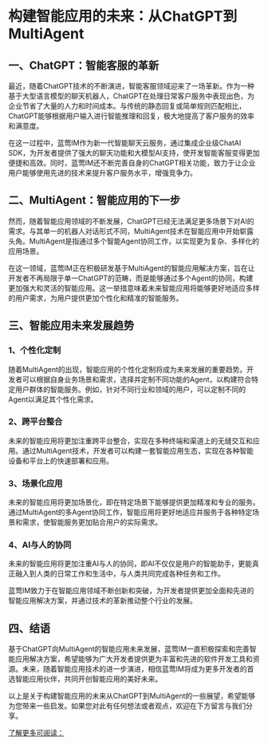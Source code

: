 # 构建智能应用的未来：从ChatGPT到MultiAgent

## 一、ChatGPT：智能客服的革新

最近，随着ChatGPT技术的不断演进，智能客服领域迎来了一场革新。作为一种基于大型语言模型的聊天机器人，ChatGPT在处理日常客户服务中表现出色，为企业节省了大量的人力和时间成本。与传统的静态回复或简单规则匹配相比，ChatGPT能够根据用户输入进行智能推理和回复，极大地提高了客户服务的效率和满意度。

在这一过程中，蓝莺IM作为新一代智能聊天云服务，通过集成企业级ChatAI SDK，为开发者提供了强大的聊天功能和大模型AI支持，使开发智能客服变得更加便捷和高效。同时，蓝莺IM还不断完善自身的ChatGPT相关功能，致力于让企业用户能够使用先进的技术来提升客户服务水平，增强竞争力。

## 二、MultiAgent：智能应用的下一步

然而，随着智能应用领域的不断发展，ChatGPT已经无法满足更多场景下对AI的需求。与其单一的机器人对话形式不同，MultiAgent技术在智能应用中开始崭露头角。MultiAgent是指通过多个智能Agent协同工作，以实现更为复杂、多样化的应用场景。

在这一领域，蓝莺IM正在积极研发基于MultiAgent的智能应用解决方案，旨在让开发者不再局限于单一ChatGPT的范畴，而是能够通过多个Agent的协同，构建更加强大和灵活的智能应用。这一举措意味着未来智能应用将能够更好地适应多样的用户需求，为用户提供更加个性化和精准的智能服务。

## 三、智能应用未来发展趋势

### 1、个性化定制
随着MultiAgent的出现，智能应用的个性化定制将成为未来发展的重要趋势。开发者可以根据自身业务场景和需求，选择并定制不同功能的Agent，以构建符合特定用户群体的智能服务。例如，针对不同行业和领域的用户，可以定制不同的Agent以满足其个性化需求。

### 2、跨平台整合
未来的智能应用将更加注重跨平台整合，实现在多种终端和渠道上的无缝交互和应用。通过MultiAgent技术，开发者可以构建一套智能应用生态，实现在各种智能设备和平台上的快速部署和应用。

### 3、场景化应用
未来的智能应用将更加场景化，即在特定场景下能够提供更加精准和专业的服务。通过MultiAgent的多Agent协同工作，智能应用将更好地适应并服务于各种特定场景和需求，使智能服务更加贴合用户的实际需求。

### 4、AI与人的协同
未来的智能应用将更加注重AI与人的协同，即AI不仅仅是用户的智能助手，更能真正融入到人类的日常工作和生活中，与人类共同完成各种任务和工作。

蓝莺IM致力于在智能应用领域不断创新和突破，为开发者提供更加全面和先进的智能应用解决方案，并通过技术的革新推动整个行业的发展。

## 四、结语

基于ChatGPT向MultiAgent的智能应用未来发展，蓝莺IM一直积极探索和完善智能应用解决方案，希望能够为广大开发者提供更为丰富和先进的软件开发工具和资源。未来，随着智能应用技术的进一步演进，相信蓝莺IM将成为更多开发者的首选智能应用伙伴，共同开创智能应用的美好未来。

以上是关于构建智能应用的未来从ChatGPT到MultiAgent的一些展望，希望能够为您带来一些启发。如果您对此有任何想法或者观点，欢迎在下方留言与我们分享。

[了解更多可阅读：](https://www.lanyingim.com "蓝莺IM官网")